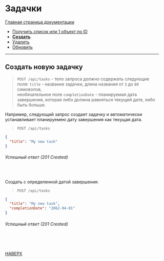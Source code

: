 # Задачки

[Главная страница документации](/README.md)

* [Получить список или 1 объект по ID](/docs/task/task-get.md)
* **[Создать](/docs/task/task-create.md)**   
* [Удалить](/docs/task/task-delete.md) 
* [Обновить](/docs/task/task-update.md)
---

## Создать новую задачку

> `POST /api/tasks` - тело запроса должно содержать следующие поля:
> `title` - название задачки, длина названия от `3` до `80` симоволов,  
> необязательное поле `completionDate` - планируемая дата завершения, которая либо должна равняться текущей дате, либо быть больше.

Например, следующий запрос создает задачку и автоматически устанавливает планируемею дату завершения как текущая дата.
> `POST /api/tasks`
```json
{
  "title": "My new task"
}
```
###### Успешный ответ (201 Created)
<br>

Создать с определенной датой завершения:

> `POST /api/tasks`
```json
{
  "title": "My new task",
  "completionDate": "2062-04-01"
}
```
 
###### Успешный ответ (201 Created)

<br><br>



[НАВЕРХ](#задачки)